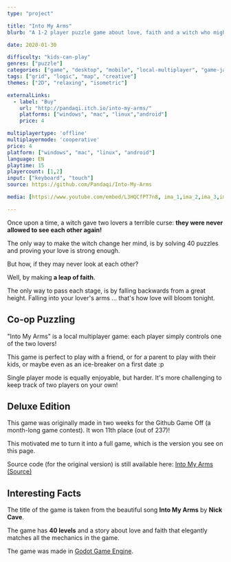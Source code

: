 ```yaml
---
type: "project"

title: "Into My Arms"
blurb: "A 1-2 player puzzle game about love, faith and a witch who might be the hero of the story."

date: 2020-01-30

difficulty: "kids-can-play"
genres: ["puzzle"]
categories: ["game", "desktop", "mobile", "local-multiplayer", "game-jam"]
tags: ["grid", "logic", "map", "creative"]
themes: ["2D", "relaxing", "isometric"]

externalLinks:
  - label: "Buy"
    url: "http://pandaqi.itch.io/into-my-arms/"
    platforms: ["windows", "mac", "linux","android"]
    price: 4

multiplayertype: 'offline'
multiplayermode: 'cooperative'
price: 4
platform: ["windows", "mac", "linux", "android"]
language: EN
playtime: 15
playercount: [1,2]
input: ["keyboard", "touch"]
source: https://github.com/Pandaqi/Into-My-Arms

media: [https://www.youtube.com/embed/L3HQCfPT7n8, ima_1,ima_2,ima_3,ima_4,ima_5,ima_6,ima_7, video/intomyarms_video]

---
```


Once upon a time, a witch gave two lovers a terrible curse: **they were never allowed to see each other again!**

The only way to make the witch change her mind, is by solving 40 puzzles and proving your love is strong enough.

But how, if they may never look at each other?

Well, by making **a leap of faith**.

The only way to pass each stage, is by falling backwards from a great height. Falling into your lover's arms ... that's how love will bloom tonight.

## Co-op Puzzling

"Into My Arms" is a local multiplayer game: each player simply controls one of the two lovers!

This game is perfect to play with a friend, or for a parent to play with their kids, or maybe even as an ice-breaker on a first date :p

Single player mode is equally enjoyable, but harder. It's more challenging to keep track of two players on your own!

## Deluxe Edition

This game was originally made in two weeks for the Github Game Off (a month-long game contest). It won 11th place (out of 237)!

This motivated me to turn it into a full game, which is the version you see on this page.

Source code (for the original version) is still available here: [Into My Arms (Source)](https://github.com/Pandaqi/Into-My-Arms)

## Interesting Facts

The title of the game is taken from the beautiful song **Into My Arms** by **Nick Cave**.

The game has **40 levels** and a story about love and faith that elegantly matches all the mechanics in the game.

The game was made in [Godot Game Engine](https://godotengine.org).